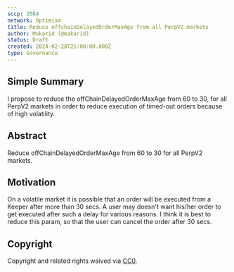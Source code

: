 ```yaml
---
sccp: 2084
network: Optimism
title: Reduce offchainDelayedOrderMaxAge from all PerpV2 markets
author: Makarid (@makarid)
status: Draft
created: 2024-02-28T21:00:00.000Z
type: Governance
---
```


## Simple Summary

<!--"If you can't explain it simply, you don't understand it well enough." Provide a simplified and layman-accessible explanation of the SCCP.-->

I propose to reduce the offChainDelayedOrderMaxAge from 60 to 30, for all PerpV2 markets in order to reduce execution of timed-out orders because of high volatility.

## Abstract

<!--A short (~200 word) description of the variable change proposed.-->

Reduce offChainDelayedOrderMaxAge from 60 to 30 for all PerpV2 markets.

## Motivation

<!--The motivation is critical for SCCPs that want to update variables within Synthetix. It should clearly explain why the existing variable is not incentive aligned. SCCP submissions without sufficient motivation may be rejected outright.-->

On a volatile market it is possible that an order will be executed from a Keeper after more than 30 secs. A user may doesn't want his/her order to get executed after such a delay for various reasons.
I think it is best to reduce this param, so that the user can cancel the order after 30 secs.

## Copyright

Copyright and related rights waived via [CC0](https://creativecommons.org/publicdomain/zero/1.0/).
